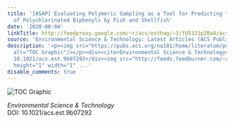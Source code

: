 ```yaml
---
title: '[ASAP] Evaluating Polymeric Sampling as a Tool for Predicting the Bioaccumulation
  of Polychlorinated Biphenyls by Fish and Shellfish'
date: '2020-08-04'
linkTitle: http://feedproxy.google.com/~r/acs/esthag/~3/fU53J1p2BaA/acs.est.9b07292
source: 'Environmental Science & Technology: Latest Articles (ACS Publications)'
description: '<p><img src="https://pubs.acs.org/na101/home/literatum/publisher/achs/journals/content/esthag/0/esthag.ahead-of-print/acs.est.9b07292/20200804/images/medium/es9b07292_0004.gif"
  alt="TOC Graphic"/></p><div><cite>Environmental Science & Technology</cite></div><div>DOI:
  10.1021/acs.est.9b07292</div><img src="http://feeds.feedburner.com/~r/acs/esthag/~4/fU53J1p2BaA"
  height="1" width="1" ...'
disable_comments: true
---
```

<p><img src="https://pubs.acs.org/na101/home/literatum/publisher/achs/journals/content/esthag/0/esthag.ahead-of-print/acs.est.9b07292/20200804/images/medium/es9b07292_0004.gif" alt="TOC Graphic"/></p><div><cite>Environmental Science & Technology</cite></div><div>DOI: 10.1021/acs.est.9b07292</div><img src="http://feeds.feedburner.com/~r/acs/esthag/~4/fU53J1p2BaA" height="1" width="1" ...